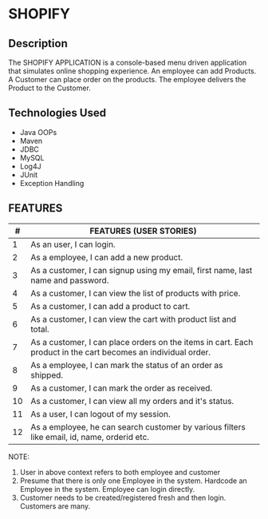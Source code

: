 # SHOPIFY


## Description

The SHOPIFY APPLICATION is a console-based menu driven application that simulates online shopping experience. An employee can add Products. A Customer can place order on the products. The employee delivers the Product to the Customer.


## Technologies Used
* Java OOPs
* Maven
* JDBC
* MySQL
* Log4J
* JUnit
* Exception Handling


<!-- ## Requirements
1. Functionality should reflect the below user stories.
2. Data is stored in a database.
3. Data Access is performed through the use of JDBC in a data layer consisting of Data Access Objects.
4. Service Layer need to be implemented which depends on Data Access layer for getting data from database.
5. Presentation Layer (console) should depend on Service Layer to implement each feature.
6. All input is received using the java.util.Scanner class.
7. Log4j is implemented to log events to a file.
8. A minimum of 10 JUnit test is written to test some functionality.
 -->
## FEATURES

|#|FEATURES (USER STORIES)
|-----|-----|
|1|As an user, I can login.
|2|As a employee, I can add a new product.
|3|As a customer, I can signup using my email, first name, last name and password.
|4|As a customer, I can view the list of products with price.
|5|As a customer, I can add a product to cart.
|6|As a customer, I can view the cart with product list and total.
|7|As a customer, I can place orders on the items in cart. Each product in the cart becomes an individual order.
|8|As a employee, I can mark the status of an order as shipped.
|9|As a customer, I can mark the order as received.
|10|As a customer, I can view all my orders and it's status.
|11|As a user, I can logout of my session.
|12|As a employee, he can search customer by various filters like email, id, name, orderid etc.

NOTE:
1. User in above context refers to both employee and customer
2. Presume that there is only one Employee in the system. Hardcode an Employee in the system. Employee can login directly.
3. Customer needs to be created/registered fresh and then login. Customers are many.



